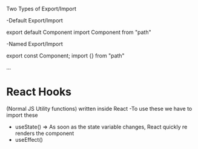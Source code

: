 Two Types of Export/Import

-Default Export/Import

export default Component
import Component from "path"

-Named Export/Import

export const Component;
import {} from "path"

...

# React Hooks

(Normal JS Utility functions) written inside React
-To use these we have to import these

- useState() => As soon as the state variable changes, React quickly re renders the component
- useEffect()
